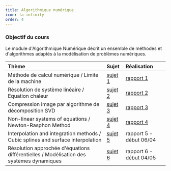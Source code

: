 ```yaml
---
title: Algorithmique numérique 
icon: fa-infinity
order: 4
---
```


### Objectif du cours
Le module d'Algorithmique Numérique décrit un ensemble de méthodes et
d'algorithmes adaptés à la modélisation de problèmes numériques.

| Thème                                                                                   | Sujet     | Réalisation                           |
| :---                                                                                    | :---      | :---                                  |
| Méthode de calcul numérique / Limite de la machine                                      | [sujet 1] | [rapport 1](/assets/pdf/projet_1.pdf) |
| Résolution de système linéaire / Equation chaleur                                       | [sujet 2] | [rapport 2](/assets/pdf/projet_2.pdf) |
| Compression image par algorithme de décomposition SVD                                   | [sujet 3] | [rapport 3](/assets/pdf/projet_3.pdf) |
| Non-linear systems of equations / Newton-Rasphon Method                                 | [sujet 4] | [rapport 4](/assets/pdf/projet_4.pdf) |
| Interpolation and integration methods / Cubic splines and surface interpolation         | [sujet 5] | rapport 5 - début 06/04               |
| Résolution approchée d'équations différentielles / Modélisation des systèmes dynamiques | [sujet 6] | rapport 6 - début 04/05               |

[sujet 1]:http://mfaverge.vvv.enseirb-matmeca.fr/wordpress/?page_id=286
[sujet 2]:http://mfaverge.vvv.enseirb-matmeca.fr/wordpress/?page_id=293
[sujet 3]:http://mfaverge.vvv.enseirb-matmeca.fr/wordpress/?page_id=298
[sujet 4]:http://mfaverge.vvv.enseirb-matmeca.fr/wordpress/?page_id=302
[sujet 5]:http://mfaverge.vvv.enseirb-matmeca.fr/wordpress/?page_id=304
[sujet 6]:http://mfaverge.vvv.enseirb-matmeca.fr/wordpress/?page_id=309




